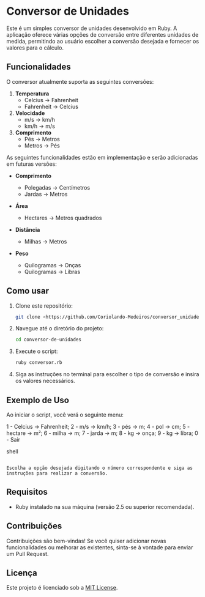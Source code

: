 
# Conversor de Unidades

Este é um simples conversor de unidades desenvolvido em Ruby. A aplicação oferece várias opções de conversão entre diferentes unidades de medida, permitindo ao usuário escolher a conversão desejada e fornecer os valores para o cálculo.

## Funcionalidades

O conversor atualmente suporta as seguintes conversões:

1. **Temperatura**
   - Celcius -> Fahrenheit
   - Fahrenheit -> Celcius
2. **Velocidade**
   - m/s -> km/h
   - km/h -> m/s
3. **Comprimento**
   - Pés -> Metros
   - Metros -> Pés

As seguintes funcionalidades estão em implementação e serão adicionadas em futuras versões:

- **Comprimento**
  - Polegadas -> Centímetros
  - Jardas -> Metros

- **Área**
  - Hectares -> Metros quadrados

- **Distância**
  - Milhas -> Metros

- **Peso**
  - Quilogramas -> Onças
  - Quilogramas -> Libras

## Como usar

1. Clone este repositório:
    ```sh
    git clone <https://github.com/Coriolando-Medeiros/conversor_unidades>
    ```
2. Navegue até o diretório do projeto:
    ```sh
    cd conversor-de-unidades
    ```
3. Execute o script:
    ```sh
    ruby conversor.rb
    ```
4. Siga as instruções no terminal para escolher o tipo de conversão e insira os valores necessários.

## Exemplo de Uso

Ao iniciar o script, você verá o seguinte menu:

1 - Celcius -> Fahrenheit; 2 - m/s -> km/h; 3 - pés -> m; 4 - pol -> cm; 5 - hectare -> m²; 6 - milha -> m; 7 - jarda -> m; 8 - kg -> onça; 9 - kg -> libra; 0 - Sair

shell
```

Escolha a opção desejada digitando o número correspondente e siga as instruções para realizar a conversão.
```

## Requisitos

- Ruby instalado na sua máquina (versão 2.5 ou superior recomendada).

## Contribuições

Contribuições são bem-vindas! Se você quiser adicionar novas funcionalidades ou melhorar as existentes, sinta-se à vontade para enviar um Pull Request.

## Licença

Este projeto é licenciado sob a [MIT License](LICENSE).
